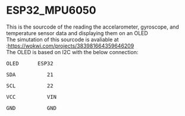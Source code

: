 # ESP32_MPU6050
This is the sourcode of the reading the accelarometer, gyroscope, and temperature sensor data and displaying them on an OLED <br>
The simutation of this sourcode is avaliable at :https://wokwi.com/projects/383981664359646209 <br>
The OLED is based on I2C with the below connection: <br>
<pre>OLED      ESP32  </pre>
<pre>SDA          21     </pre>
<pre>SCL          22    </pre>
<pre>VCC          VIN    </pre>
<pre>GND          GND    </pre>
